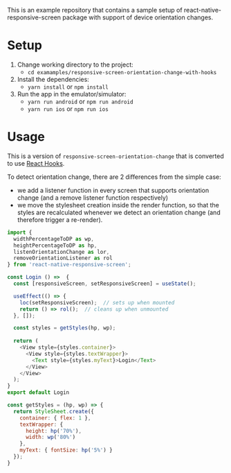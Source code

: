 This is an example repository that contains a sample setup of react-native-responsive-screen package with support of device orientation changes.

# Setup

1. Change working directory to the project:
    - `cd examamples/responsive-screen-orientation-change-with-hooks`
1. Install the dependencies:
    - `yarn install`  or  `npm install`
1. Run the app in the emulator/simulator:
    - `yarn run android`  or  `npm run android`
    - `yarn run ios`  or  `npm run ios`

# Usage

This is a version of `responsive-screen-orientation-change` that is converted to use [React Hooks](https://reactjs.org/docs/hooks-intro.html).

To detect orientation change, there are 2 differences from the simple case:
* we add a listener function in every screen that supports orientation change (and a remove listener function respectively)
* we move the stylesheet creation inside the render function, so that the styles are recalculated whenever we detect an orientation change (and therefore trigger a re-render).

```javascript
import {
  widthPercentageToDP as wp,
  heightPercentageToDP as hp,
  listenOrientationChange as lor,
  removeOrientationListener as rol
} from 'react-native-responsive-screen';

const Login () =>  {
  const [responsiveScreen, setResponsiveScreen] = useState();

  useEffect(() => {
    loc(setResponsiveScreen);  // sets up when mounted
    return () => rol();  // cleans up when unmounted
  }, []);

  const styles = getStyles(hp, wp);
  
  return (
    <View style={styles.container}>
      <View style={styles.textWrapper}>
        <Text style={styles.myText}>Login</Text>
      </View>
    </View>
  );
}
export default Login

const getStyles = (hp, wp) => {
  return StyleSheet.create({
    container: { flex: 1 },
    textWrapper: {
      height: hp('70%'),
      width: wp('80%')
    },
    myText: { fontSize: hp('5%') }
  });
}
```
